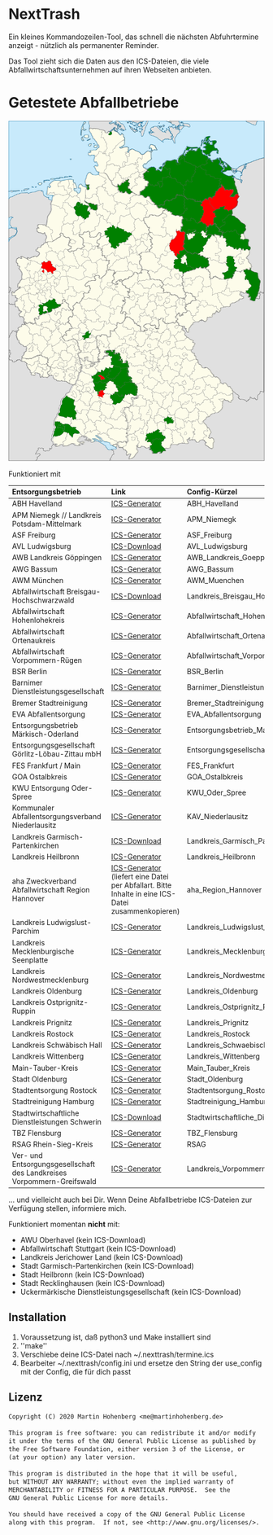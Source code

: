 # NextTrash

Ein kleines Kommandozeilen-Tool, das schnell die nächsten Abfuhrtermine anzeigt - nützlich als permanenter Reminder.

Das Tool zieht sich die Daten aus den ICS-Dateien, die viele Abfallwirtschaftsunternehmen auf ihren Webseiten anbieten.

# Getestete Abfallbetriebe

![Aktuelle Abdeckung](./landkreise.svg)

Funktioniert mit 

| Entsorgungsbetrieb     | Link     | Config-Kürzel     |
|:-----------------------|:---------|:------------------|
| ABH Havelland | [ICS-Generator](https://www.abfall-havelland.de/index.php?page_id=543#) | ABH_Havelland|
| APM Niemegk // Landkreis Potsdam-Mittelmark | [ICS-Generator](https://www.apm-niemegk.de/tourenplan-2020-ph) | APM_Niemegk|
| ASF Freiburg | [ICS-Generator](https://www.abfallwirtschaft-freiburg.de/de/private_haushalte/abfuhrtermine.php) | ASF_Freiburg |
| AVL Ludwigsburg | [ICS-Download](https://www.avl-ludwigsburg.de/privatkunden/termine/abfallkalender/) | AVL_Ludwigsburg|
| AWB Landkreis Göppingen | [ICS-Generator](https://www.awb-gp.de/termine/abfuhrtermine/) | AWB_Landkreis_Goeppingen|
| AWG Bassum | [ICS-Generator](https://www.awg-bassum.de/abfuhrkalender.html) | AWG_Bassum|
| AWM München | [ICS-Generator](https://www.awm-muenchen.de/index/abfuhrkalender.html) | AWM_Muenchen|
| Abfallwirtschaft Breisgau-Hochschwarzwald | [ICS-Download](https://www.breisgau-hochschwarzwald.de/pb/Breisgau-Hochschwarzwald/Start/Service+_+Verwaltung/Abfallwirtschaft.html) | Landkreis_Breisgau_Hochschwarzwald |
| Abfallwirtschaft Hohenlohekreis | [ICS-Generator](https://www.abfallwirtschaft-hohenlohekreis.de/infos-beratung/termine-leerungen) | Abfallwirtschaft_Hohenlohekreis |
| Abfallwirtschaft Ortenaukreis | [ICS-Generator](https://www.abfallwirtschaft-ortenaukreis.de/abfallkalender-abfuhrtermine/abfuhrkalender-strauchgut-und-sperrmuelltermine-2020/) | Abfallwirtschaft_Ortenaukreis |
| Abfallwirtschaft Vorpommern-Rügen | [ICS-Generator](https://www.lk-vr.de/Kreisverwaltung/Abfallwirtschaft/Abfuhrtermine/) | Abfallwirtschaft_Vorpommern_Ruegen|
| BSR Berlin | [ICS-Generator](https://www.bsr.de/abfuhrkalender-20520.php) | BSR_Berlin|
| Barnimer Dienstleistungsgesellschaft | [ICS-Generator](https://www.kw-bdg-barnim.de/service/abfuhrtermine/entsorgungstermine.html) | Barnimer_Dienstleistungsgesellschaft|
| Bremer Stadtreinigung | [ICS-Generator](https://www.die-bremer-stadtreinigung.de/privatkunden/entsorgung/ihr_bremer_abfallkalender-23080) | Bremer_Stadtreinigung|
| EVA Abfallentsorgung | [ICS-Generator](https://www.eva-abfallentsorgung.de/abfuhrkalender/afktools.php?action=build_calendar) | EVA_Abfallentsorgung | 
| Entsorgungsbetrieb Märkisch-Oderland | [ICS-Generator](https://www.entsorgungsbetrieb-mol.de/de/tourenplan-20192020.html) | Entsorgungsbetrieb_Maerkisch_Oderland|
| Entsorgungsgesellschaft Görlitz-Löbau-Zittau mbH | [ICS-Generator](https://www.abfall-eglz.de/abfallkalender.0.html) | Entsorgungsgesellschaft_Görlitz_Löbau_Zittau|
| FES Frankfurt / Main | [ICS-Generator](https://www.fes-frankfurt.de/leistungen/abfallkalender/) | FES_Frankfurt|
| GOA Ostalbkreis | [ICS-Generator](https://www.goa-online.de/privat/abfuhrkalender/) | GOA_Ostalbkreis|
| KWU Entsorgung Oder-Spree | [ICS-Generator](https://www.kwu-entsorgung.de/?page_id=337) | KWU_Oder_Spree |
| Kommunaler Abfallentsorgungsverband Niederlausitz | [ICS-Generator](https://www.kaev.de/Info-und-Service/Tourenplan/Tourenplan-Abfalltermine.html) | KAV_Niederlausitz | 
| Landkreis Garmisch-Partenkirchen | [ICS-Download](https://abfuhrkalender.lkr-gap.de/webapps/WasteManagementGarmisch/WasteManagementServlet) | Landkreis_Garmisch_Partenkirchen |
| Landkreis Heilbronn | [ICS-Generator](http://www.landkreis-heilbronn.de/abfallkalender.7005.htm) | Landkreis_Heilbronn|
| aha Zweckverband Abfallwirtschaft Region Hannover | [ICS-Generator](https://www.aha-region.de/abholtermine/abfuhrkalender/?L=0) (liefert eine Datei per Abfallart. Bitte Inhalte in eine ICS-Datei zusammenkopieren) | aha_Region_Hannover |
| Landkreis Ludwigslust-Parchim | [ICS-Generator](https://www.kreis-lup.de/leben-im-landkreis/verkehr-ordnung-sicherheit/abfallwirtschaft/abfallkalender/) | Landkreis_Ludwigslust_Parchim|
| Landkreis Mecklenburgische Seenplatte | [ICS-Generator](https://www.lk-mecklenburgische-seenplatte.de/Angebote/Abfall-Müll/Abfuhrkalender-2020/index.php) | Landkreis_Mecklenburgische_Seenplatte|
| Landkreis Nordwestmecklenburg | [ICS-Generator](https://www.nordwestmecklenburg.de/de/abfuhrtermine-nwm.html) | Landkreis_Nordwestmecklenburg|
| Landkreis Oldenburg | [ICS-Generator](https://www.oldenburg-kreis.de/portal/seiten/abfallkalender-online-900000291-21700.html) | Landkreis_Oldenburg|
| Landkreis Ostprignitz-Ruppin | [ICS-Generator](https://www.ostprignitz-ruppin.de/index.phtml?ort=353.173&strasse=353.142.1&vtyp=4&vJ=2020&call=sfm&La=1&css=&bn=&Barriere=&sNavID=353.90&ffmod=abf&ffsm=1)| Landkreis_Ostprignitz_Ruppin | 
| Landkreis Prignitz | [ICS-Generator](https://www.landkreis-prignitz.de/de/wirtschaft/Abfallkalender_neu/abfallkalender.php) | Landkreis_Prignitz |
| Landkreis Rostock | [ICS-Generator](https://www.abfall-lro.de/de/abfuhrtermine/index.php/) |Landkreis_Rostock |
| Landkreis Schwäbisch Hall | [ICS-Generator](https://www.lrasha.de/de/buergerservice/abfallwirtschaft/abfallkalender) | Landkreis_Schwaebisch_Hall|
| Landkreis Wittenberg | [ICS-Generator](https://www.landkreis-wittenberg.de/de/abfallkalender-online.html) | Landkreis_Wittenberg |
| Main-Tauber-Kreis | [ICS-Generator](https://www.main-tauber-kreis.de/Landratsamt/Service/Abfallwirtschaft/Abfallkalender) | Main_Tauber_Kreis|
| Stadt Oldenburg | [ICS-Generator](https://services.oldenburg.de/index.php?id=45&tx_citkoabfall_abfallkalender[action]=formSimple&tx_citkoabfall_abfallkalender[controller]=Frontend&cHash=6d14b5e4e24d4c9e4dc936e938c81581) | Stadt_Oldenburg|
| Stadtentsorgung Rostock | [ICS-Generator](https://www.stadtentsorgung-rostock.de/service/ekalend/1216) |Stadtentsorgung_Rostock |
| Stadtreinigung Hamburg | [ICS-Generator](https://www.stadtreinigung.hamburg/privatkunden/abfuhrkalender/index.html) | Stadtreinigung_Hamburg|
| Stadtwirtschaftliche Dienstleistungen Schwerin | [ICS-Download](https://www.sds-schwerin.de/abfall-strassenreinigung/entsorgungskalender/) | Stadtwirtschaftliche_Dienstleistungen_Schwerin|
| TBZ Flensburg| [ICS-Generator](https://www.tbz-flensburg.de/Abfallwirtschaft/Online-Abfallkalender/) | TBZ_Flensburg |
| RSAG Rhein-Sieg-Kreis | [ICS-Generator](https://www.rsag.de/abfallkalender/abfuhrtermine)| RSAG |
| Ver- und Entsorgungsgesellschaft des Landkreises Vorpommern-Greifswald | [ICS-Generator](https://www.vevg-karlsburg.de/online-abfallkalender-ovp.html) | Landkreis_Vorpommern_Greifswald|

 ... und vielleicht auch bei Dir. Wenn Deine Abfallbetriebe ICS-Dateien zur Verfügung stellen, informiere mich.

Funktioniert momentan **nicht** mit:

* AWU Oberhavel (kein ICS-Download)
* Abfallwirtschaft Stuttgart (kein ICS-Download)
* Landkreis Jerichower Land (kein ICS-Download)
* Stadt Garmisch-Partenkirchen (kein ICS-Download)
* Stadt Heilbronn (kein ICS-Download)
* Stadt Recklinghausen (kein ICS-Download)
* Uckermärkische Dienstleistungsgesellschaft (kein ICS-Download)

## Installation

1. Voraussetzung ist, daß python3 und Make installiert sind
2. ''make''
3. Verschiebe deine ICS-Datei nach ~/.nexttrash/termine.ics
4. Bearbeiter ~/.nexttrash/config.ini und ersetze den String der use_config mit der Config, die für dich passt

## Lizenz

    Copyright (C) 2020 Martin Hohenberg <me@martinhohenberg.de>

    This program is free software: you can redistribute it and/or modify
    it under the terms of the GNU General Public License as published by
    the Free Software Foundation, either version 3 of the License, or
    (at your option) any later version.

    This program is distributed in the hope that it will be useful,
    but WITHOUT ANY WARRANTY; without even the implied warranty of
    MERCHANTABILITY or FITNESS FOR A PARTICULAR PURPOSE.  See the
    GNU General Public License for more details.

    You should have received a copy of the GNU General Public License
    along with this program.  If not, see <http://www.gnu.org/licenses/>.
